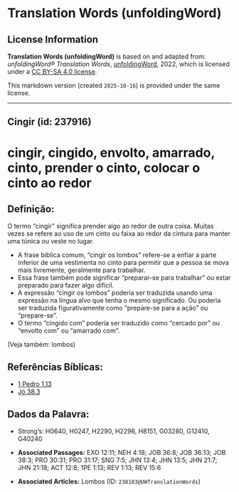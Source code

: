 # Translation Words (unfoldingWord)

## License Information

**Translation Words (unfoldingWord)** is based on and adapted from: _unfoldingWord® Translation Words_, [unfoldingWord](https://unfoldingword.org/utw), 2022, which is licensed under a [CC BY-SA 4.0 license](https://creativecommons.org/licenses/by-sa/4.0/legalcode.en).

This markdown version (created `2025-10-16`) is provided under the same license.



--------------------------------

## Cingir (id: 237916)

cingir, cingido, envolto, amarrado, cinto, prender o cinto, colocar o cinto ao redor
====================================================================================

Definição:
----------

O termo “cingir” significa prender algo ao redor de outra coisa. Muitas vezes se refere ao uso de um cinto ou faixa ao redor da cintura para manter uma túnica ou veste no lugar.

* A frase bíblica comum, “cingir os lombos” refere\-se a enfiar a parte inferior de uma vestimenta no cinto para permitir que a pessoa se mova mais livremente, geralmente para trabalhar.
* Essa frase também pode significar “preparar\-se para trabalhar” ou estar preparado para fazer algo difícil.
* A expressão “cingir os lombos” poderia ser traduzida usando uma expressão na língua alvo que tenha o mesmo significado. Ou poderia ser traduzida figurativamente como “prepare\-se para a ação” ou “prepare\-se”.
* O termo “cingido com” poderia ser traduzido como “cercado por” ou “envolto com” ou “amarrado com”.

(Veja também: lombos)

Referências Bíblicas:
---------------------

* [1 Pedro 1\.13](https://ref.ly/1Pet1:13)
* [Jó 38\.3](https://ref.ly/Job38:3)

Dados da Palavra:
-----------------

* Strong’s: H0640, H0247, H2290, H2296, H8151, G03280, G12410, G40240

* **Associated Passages:** EXO 12:11; NEH 4:18; JOB 36:8; JOB 36:13; JOB 38:3; PRO 30:31; PRO 31:17; SNG 7:5; JHN 13:4; JHN 13:5; JHN 21:7; JHN 21:18; ACT 12:8; 1PE 1:13; REV 1:13; REV 15:6
* **Associated Articles:** Lombos (ID: `238103@UWTranslationWords`)

